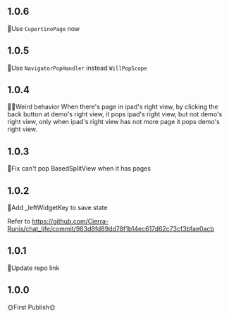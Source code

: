 ## 1.0.6

📖Use `CupertinoPage` now

## 1.0.5

🔧Use `NavigatorPopHandler` instead `WillPopScope`

## 1.0.4

😵‍💫Weird behavior
When there's page in ipad's right view,
by clicking the back button at demo's right view,
it pops ipad's right view, but not demo's right view,
only when ipad's right view has not more page it pops demo's right view.

## 1.0.3

🔧Fix can't pop BasedSplitView when it has pages

## 1.0.2

🔧Add \_leftWidgetKey to save state

Refer to <https://github.com/Cierra-Runis/chat_life/commit/983d8fd89dd78f1b14ec617d62c73cf3bfae0acb>

## 1.0.1

📖Update repo link

## 1.0.0

🌞First Publish🌞
